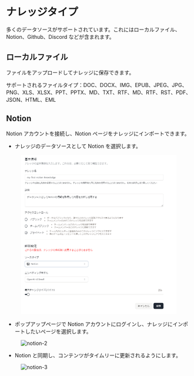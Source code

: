 # ナレッジタイプ

多くのデータソースがサポートされています。これにはローカルファイル、Notion、Github、Discord などが含まれます。

## ローカルファイル

ファイルをアップロードしてナレッジに保存できます。

サポートされるファイルタイプ：DOC、DOCX、IMG、EPUB、JPEG、JPG、PNG、XLS、XLSX、PPT、PPTX、MD、TXT、RTF、MD、RTF、RST、PDF、JSON、HTML、EML

## Notion

Notion アカウントを接続し、Notion ページをナレッジにインポートできます。

- ナレッジのデータソースとして Notion を選択します。

<figure><img src="../images/screenshot-20240628-134709.png" alt="notion"></figure>

- ポップアップページで Notion アカウントにログインし、ナレッジにインポートしたいページを選択します。

<figure><img src="../images/notion-2.png" alt="notion-2"></figure>

- Notion と同期し、コンテンツがタイムリーに更新されるようにします。

<figure><img src="../images/notion-3.png" alt="notion-3"></figure>

<!-- ## Github



## Discord -->
